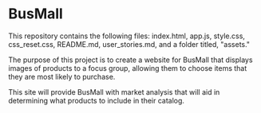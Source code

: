 # BusMall

This repository contains the following files: index.html, app.js, style.css, css_reset.css, README.md, user_stories.md, and a folder titled, "assets."

The purpose of this project is to create a website for BusMall that displays images of products to a focus group, allowing them to choose items that they are most likely to purchase.

This site will provide BusMall with market analysis that will aid in determining what products to include in their catalog. 
